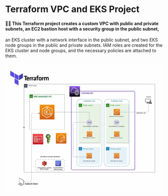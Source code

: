 # Terraform VPC and EKS Project

#### 👷‍♀️ This Terraform project creates a custom VPC with public and private subnets, an EC2 bastion host with a security group in the public subnet, 
an EKS cluster with a network interface in the public subnet, and two EKS node groups in the public and private subnets. 
IAM roles are created for the EKS cluster and node groups, and the necessary policies are attached to them.

![alt text](Diagram.jpeg)
